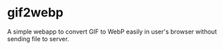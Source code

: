 # gif2webp
A simple webapp to convert GIF to WebP easily in user's browser without sending file to server.
